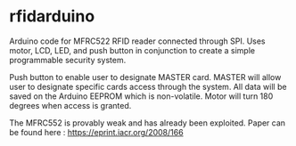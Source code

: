 # rfidarduino
Arduino code for MFRC522 RFID reader connected through SPI. Uses motor, LCD, LED, and push button in conjunction to create a simple programmable security system.


Push button to enable user to designate MASTER card. MASTER will allow user to designate specific cards access through the system. All data will be saved on the Arduino EEPROM which is non-volatile. Motor will turn 180 degrees when access is granted. 

The MFRC552 is provably weak and has already been exploited. Paper can be found here : https://eprint.iacr.org/2008/166

